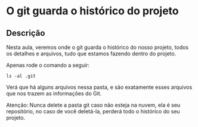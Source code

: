 # O git guarda o histórico do projeto

## Descrição

Nesta aula, veremos onde o git guarda o histórico do nosso projeto, todos os detalhes e arquivos, tudo que estamos fazendo dentro do projeto.

Apenas rode o comando a seguir:

`ls -al .git`

Verá que há alguns arquivos nessa pasta, e são exatamente esses arquivos que nos trazem as informações do Git.

Atenção: Nunca delete a pasta git caso não esteja na nuvem, ela é seu repositório, no caso de você deletá-la, perderá todo o histórico do seu projeto.
